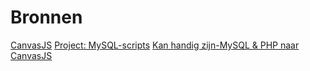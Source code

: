 # Bronnen

[CanvasJS](https://canvasjs.com/)
[Project: MySQL-scripts](https://www.raspberryweather.com/python-script/)
[Kan handig zijn-MySQL & PHP naar CanvasJS](https://canvasjs.com/forums/topic/how-can-i-use-php-mysql-dynamic-data/)
